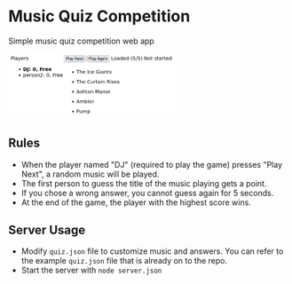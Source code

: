 # Music Quiz Competition

Simple music quiz competition web app

<img alt="Screenshot 1" src="images/Screenshot 1.png" width="300">


## Rules

* When the player named "DJ" (required to play the game) presses "Play Next", a random music will be played.
* The first person to guess the title of the music playing gets a point.
* If you chose a wrong answer, you cannot guess again for 5 seconds.
* At the end of the game, the player with the highest score wins.


## Server Usage

* Modify `quiz.json` file to customize music and answers. You can refer to the example `quiz.json` file that is already on to the repo.
* Start the server with `node server.json`
